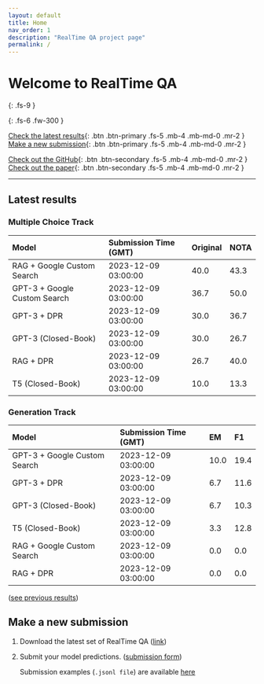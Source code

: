 ```yaml
---
layout: default
title: Home
nav_order: 1
description: "RealTime QA project page"
permalink: /
---
```


# Welcome to RealTime QA
{: .fs-9 }


{: .fs-6 .fw-300 }

[Check the latest results](#latest-results){: .btn .btn-primary .fs-5 .mb-4 .mb-md-0 .mr-2 } [Make a new submission](#make-a-new-submission){: .btn .btn-primary .fs-5 .mb-4 .mb-md-0 .mr-2 }

[Check out the GitHub](https://github.com/realtimeqa/realtimeqa_public){: .btn .btn-secondary .fs-5 .mb-4 .mb-md-0 .mr-2 } [Check out the paper](https://arxiv.org/abs/2207.13332){: .btn .btn-secondary .fs-5 .mb-4 .mb-md-0 .mr-2 }

---

## Latest results 

### Multiple Choice Track

| Model        | Submission Time (GMT) | Original | NOTA | 
|:-------------|:---------|:---------|:-----|
|RAG + Google Custom Search|2023-12-09 03:00:00|40.0|43.3|
|GPT-3 + Google Custom Search|2023-12-09 03:00:00|36.7|50.0|
|GPT-3 + DPR|2023-12-09 03:00:00|30.0|36.7|
|GPT-3 (Closed-Book)|2023-12-09 03:00:00|30.0|26.7|
|RAG + DPR|2023-12-09 03:00:00|26.7|40.0|
|T5 (Closed-Book)|2023-12-09 03:00:00|10.0|13.3|



### Generation Track

| Model        | Submission Time (GMT) | EM | F1 | 
|:-------------|:---------|:---------|:-----|
|GPT-3 + Google Custom Search|2023-12-09 03:00:00|10.0|19.4|
|GPT-3 + DPR|2023-12-09 03:00:00|6.7|11.6|
|GPT-3 (Closed-Book)|2023-12-09 03:00:00|6.7|10.3|
|T5 (Closed-Book)|2023-12-09 03:00:00|3.3|12.8|
|RAG + Google Custom Search|2023-12-09 03:00:00|0.0|0.0|
|RAG + DPR|2023-12-09 03:00:00|0.0|0.0|



([see previous results](https://realtimeqa.github.io/docs/results/2022/))

## Make a new submission

1. Download the latest set of RealTime QA ([link](https://github.com/realtimeqa/realtimeqa_public))

1. Submit your model predictions. ([submission form](https://forms.gle/6xANYtedAf8UrqyY8))

    Submission examples (`.jsonl file`) are available [here](https://github.com/realtimeqa/realtimeqa_public/tree/main/baseline_results)
